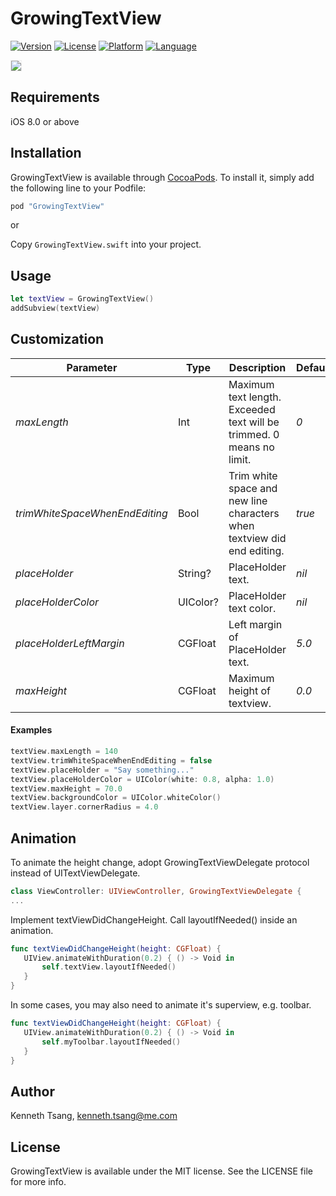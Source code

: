 # GrowingTextView

[![Version](https://img.shields.io/cocoapods/v/GrowingTextView.svg?style=flat)](http://cocoapods.org/pods/GrowingTextView)
[![License](https://img.shields.io/cocoapods/l/GrowingTextView.svg?style=flat)](http://cocoapods.org/pods/GrowingTextView)
[![Platform](https://img.shields.io/cocoapods/p/GrowingTextView.svg?style=flat)](http://cocoapods.org/pods/GrowingTextView)
[![Language](https://img.shields.io/badge/Swift-3.0-orange.svg?style=flat)](http://cocoapods.org/pods/GrowingTextView)

<img src="DEMO.gif" border=1 style="border-color:#eeeeee">

## Requirements

iOS 8.0 or above

## Installation

GrowingTextView is available through [CocoaPods](http://cocoapods.org). To install
it, simply add the following line to your Podfile:

```ruby
pod "GrowingTextView"
```

or

Copy `GrowingTextView.swift` into your project.

## Usage

```swift
let textView = GrowingTextView()
addSubview(textView)
```

## Customization

Parameter | Type | Description | Default
--- | --- | --- | ---
*maxLength* | Int | Maximum text length. Exceeded text will be trimmed. 0 means no limit. | *0*
*trimWhiteSpaceWhenEndEditing* | Bool | Trim white space and new line characters when textview did end editing. | *true*
*placeHolder* | String? | PlaceHolder text. | *nil*
*placeHolderColor* | UIColor? | PlaceHolder text color. | *nil*
*placeHolderLeftMargin* | CGFloat | Left margin of PlaceHolder text. | *5.0*
*maxHeight* | CGFloat | Maximum height of textview. | *0.0*

#### Examples

```swift
textView.maxLength = 140
textView.trimWhiteSpaceWhenEndEditing = false
textView.placeHolder = "Say something..."
textView.placeHolderColor = UIColor(white: 0.8, alpha: 1.0)
textView.maxHeight = 70.0
textView.backgroundColor = UIColor.whiteColor()
textView.layer.cornerRadius = 4.0
```

## Animation
To animate the height change, adopt GrowingTextViewDelegate protocol instead of UITextViewDelegate.

```swift
class ViewController: UIViewController, GrowingTextViewDelegate {
...
```

Implement textViewDidChangeHeight. Call layoutIfNeeded() inside an animation. 

```swift
func textViewDidChangeHeight(height: CGFloat) {
   UIView.animateWithDuration(0.2) { () -> Void in
       self.textView.layoutIfNeeded()
   }
}
```

In some cases, you may also need to animate it's superview, e.g. toolbar.

```swift
func textViewDidChangeHeight(height: CGFloat) {
   UIView.animateWithDuration(0.2) { () -> Void in
       self.myToolbar.layoutIfNeeded()
   }
}
```

## Author

Kenneth Tsang, kenneth.tsang@me.com

## License

GrowingTextView is available under the MIT license. See the LICENSE file for more info.
